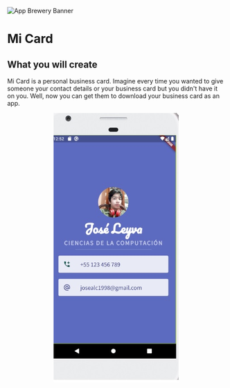 ![App Brewery Banner](https://github.com/londonappbrewery/Images/blob/master/AppBreweryBanner.png)

# Mi Card

## What you will create

Mi Card is a personal business card. Imagine every time you wanted to give someone your contact details or your business card but you didn't have it on you. Well, now you can get them to download your business card as an app.



<p align="center">
  <img src="images/InterfazFinal.jpg">
</p>

